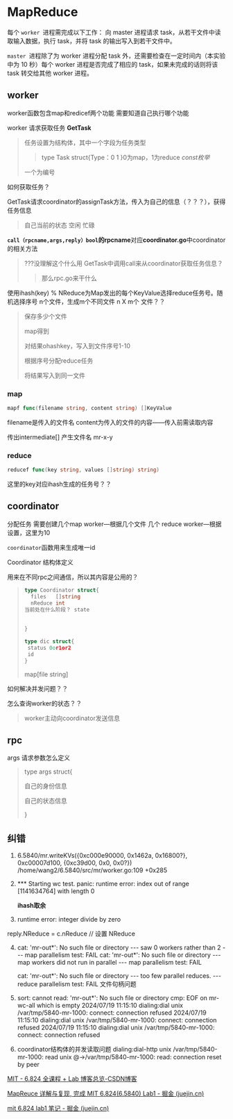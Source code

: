 # MapReduce

每个 `worker `进程需完成以下工作：
向 master 进程请求 task，从若干文件中读取输入数据，执行 task，并将 task 的输出写入到若干文件中。

`master `进程除了为 worker 进程分配 task 外，还需要检查在一定时间内（本实验中为 10 秒）每个 worker 进程是否完成了相应的 task，如果未完成的话则将该 task 转交给其他 worker 进程。



## worker

worker函数包含map和redicef两个功能
需要知道自己执行哪个功能



worker 请求获取任务 **GetTask**

> 任务设置为结构体，其中一个字段为任务类型
>
> > type Task struct{Type：0 1 }0为map，1为reduce  *const枚举*
>
> 一个为编号

如何获取任务？

GetTask请求coordinator的assignTask方法，传入为自己的信息（？？？），获得任务信息



> 自己当前的状态 空闲 忙碌



**`call（rpcname,args,reply）bool`的rpcname**对应**coordinator.go**中coordinator的相关方法

> ???没理解这个什么用
> GetTask中调用call来从coordinator获取任务信息？
>
> > 那么rpc.go来干什么



使用ihash(key) % NReduce为Map发出的每个KeyValue选择reduce任务号。随机选择序号
n个文件，生成m个不同文件                     n X m个 文件？？

> 保存多少个文件
>
> map得到[](key,val)
>
> 对结果ohashkey，写入到文件序号1-10
>
> 根据序号分配reduce任务
>
> 将结果写入到同一文件

### map

```go
mapf func(filename string, content string) []KeyValue
```

filename是传入的文件名
content为传入的文件的内容——传入前需读取内容

传出intermediate[] 产生文件名 mr-x-y

### reduce

```go
reducef func(key string, values []string) string)
```

这里的key对应ihash生成的任务号？？

## coordinator

分配任务
需要创建几个map worker—根据几个文件
几个 reduce worker—根据设置，这里为10

`coordinator`函数用来生成唯一id



 Coordinator 结构体定义

用来在不同rpc之间通信，所以其内容是公用的？

> ```go
> type Coordinator struct{
> 	files   []string
> 	nReduce int
> 当前处在什么阶段？ state
>     
>     
> }
> 
> type dic struct{
>  status 0or1or2
>  id       
> }
> ```
>
> map[file string]

如何解决并发问题？？

怎么查询worker的状态？？

> worker主动向coordinator发送信息



## rpc

args 请求参数怎么定义

> type args struct{
>
> 自己的身份信息
>
> 自己的状态信息
>
> 
>
> }





## 纠错

1. 6.5840/mr.writeKVs({0xc000e90000, 0x1462a, 0x16800?}, 0xc00007d100, {0xc39d00, 0x0, 0x0?})
           /home/wang2/6.5840/src/mr/worker.go:109 +0x285

2. *** Starting wc test.
   panic: runtime error: index out of range [1141634764] with length 0

   **ihash取余**

3.  runtime error: integer divide by zero

reply.NReduce = c.nReduce // 设置 NReduce

4. cat: 'mr-out*': No such file or directory
   --- saw 0 workers rather than 2
   --- map parallelism test: FAIL
   cat: 'mr-out*': No such file or directory
   --- map workers did not run in parallel
   --- map parallelism test: FAIL

   cat: 'mr-out*': No such file or directory
   --- too few parallel reduces.
   --- reduce parallelism test: FAIL
   文件句柄问题

5. sort: cannot read: 'mr-out*': No such file or directory
   cmp: EOF on mr-wc-all which is empty
   2024/07/19 11:15:10 dialing:dial unix /var/tmp/5840-mr-1000: connect: connection refused
   2024/07/19 11:15:10 dialing:dial unix /var/tmp/5840-mr-1000: connect: connection refused
   2024/07/19 11:15:10 dialing:dial unix /var/tmp/5840-mr-1000: connect: connection refused

6. coordinator结构体的并发读取问题
   dialing:dial-http unix /var/tmp/5840-mr-1000: read unix @->/var/tmp/5840-mr-1000: read: connection reset by peer



[MIT - 6.824 全课程 + Lab 博客总览-CSDN博客](https://blog.csdn.net/weixin_51322383/article/details/132307746)

[MapReuce 详解与复现, 完成 MIT 6.824(6.5840) Lab1 - 掘金 (juejin.cn)](https://juejin.cn/post/7260123819476926501#heading-13)

[mit 6.824 lab1 笔记 - 掘金 (juejin.cn)](https://juejin.cn/post/6939447065357320206)
